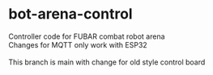 # bot-arena-control
Controller code for FUBAR combat robot arena<br>
Changes for MQTT only work with ESP32<br>
<br>
This branch is main with change for old style control board<br>
